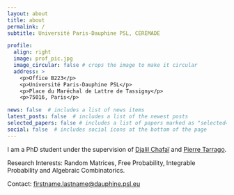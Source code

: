 ```yaml
---
layout: about
title: about
permalink: /
subtitle: Université Paris-Dauphine PSL, CEREMADE

profile:
  align: right
  image: prof_pic.jpg
  image_circular: false # crops the image to make it circular
  address: >
    <p>Office B223</p>
    <p>Université Paris-Dauphine PSL</p>
    <p>Place du Maréchal de Lattre de Tassigny</p>
    <p>75016, Paris</p>

news: false  # includes a list of news items
latest_posts: false  # includes a list of the newest posts
selected_papers: false # includes a list of papers marked as "selected={true}"
social: false  # includes social icons at the bottom of the page
---
```


I am a PhD student under the supervision of [Djalil Chafaï](https://djalil.chafai.net/wiki/) and [Pierre Tarrago](http://tarrago.perso.math.cnrs.fr). 

Research Interests: Random Matrices, Free Probability, Integrable Probability and Algebraic Combinatorics.

Contact: firstname.lastname@dauphine.psl.eu
